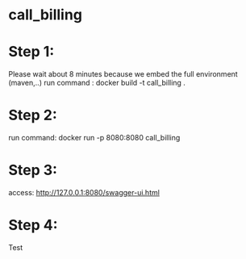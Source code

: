# call_billing

# Step 1: 
Please wait about 8 minutes because we embed the full environment (maven,..)
<space><space>
run command : docker build -t call_billing .

# Step 2:
run command: docker run -p 8080:8080 call_billing

# Step 3:
access: http://127.0.0.1:8080/swagger-ui.html

# Step 4:
Test
